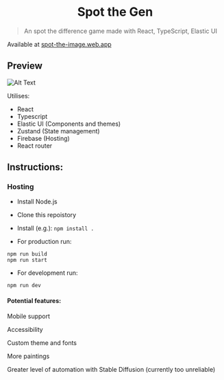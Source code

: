 <h1 align="center">Spot the Gen</h1>

> An spot the difference game made with React, TypeScript, Elastic UI

Available at [spot-the-image.web.app](https://spot-the-image.web.app/)

<h2>Preview</h2> 

![Alt Text](https://media.giphy.com/media/vFKqnCdLPNOKc/giphy.gif)

Utilises: 

- React
- Typescript
- Elastic UI (Components and themes)
- Zustand (State management)
- Firebase (Hosting)
- React router

<h2></h2>

<h2>Instructions:</h2> 

<h3>Hosting</h3>

* Install Node.js

* Clone this repoistory 

* Install (e.g.): `npm install .`

* For production run:

```
npm run build
npm run start
```

* For development run:

```
npm run dev
```

<h4>Potential features:</h4> 

Mobile support

Accessibility

Custom theme and fonts

More paintings

Greater level of automation with Stable Diffusion (currently too unreliable)
